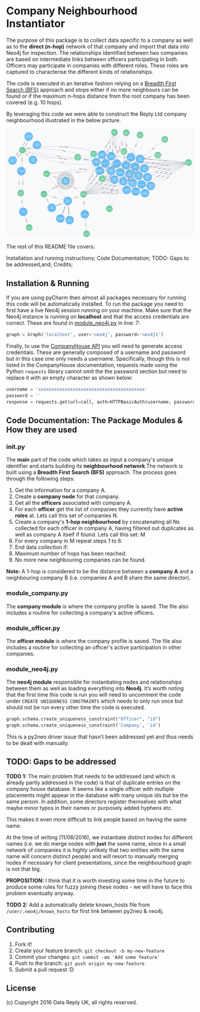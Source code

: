 # Company Neighbourhood Instantiator
The purpose of this package is to collect data specific to a company as well as to the <b>direct (n-hop)</b> network of that company and import that data into Neo4j for inspection. The relationships identified between two companies are based on intermediate links between officers participating in both. Officers may participate in companies with different roles. These roles are captured to characterise the different kinds of relationships.

The code is executed in an iterative fashion relying on a [Breadth First Search (BFS)](https://en.wikipedia.org/wiki/Breadth-first_search) approach and stops either if no more neighbours can be found or if the maximum n-hops distance from the root company has been covered (e.g. 10 hops).

By leveraging this code we were able to construct the Reply Ltd company neighbourhood illustrated in the below picture.

![The Reply Ltd Company Neighbourhood](images/Reply_Ltd_Comp_Neighbouhood.png)

The rest of this README file covers:

Installation and running instructions;
Code Documentation;
TODO: Gaps to be addressed,and;
Credits;

## Installation & Running
If you are using pyCharm then almost all packages necessary for running this code will be automatically installed. To run the package you need to first have a live Neo4j session running on your machine. Make sure that the Neo4j instance is running on <b>localhost</b> and that the access credentials are correct. These are found in [module_neo4j.py](./module_neo4j.py) in line: 7:
```python
graph = Graph('localhost', user='neo4j', password='neo4j1')
```
Finally, to use the [CompanyHouse API](https://developer.companieshouse.gov.uk/api/docs/index.html) you will need to generate access credentials. These are generally composed of a username and password but in this case one only needs a username. Specifically, though this is not listed in the CompanyHouse documentation, requests made using the Python ```requests``` library cannot omit the the password section but need to replace it with an empty character as shown below:

```python
username = 'xxxxxxxxxxxxxxxxxxxxxxxxxxxxxxxxxxxxxxxx'
password = ''
response = requests.get(url=call, auth=HTTPBasicAuth(username, password))
```

## Code Documentation: The Package Modules & How they are used

### init.py
The <b>main</b> part of the code which takes as input a company's unique identifier and starts building its <b>neighbourhood network</b>.The network is built using a <b>Breadth First Search (BFS)</b> approach. The process goes through the following steps:

1.  Get the information for a company A.
2.  Create a <b>company node</b> for that company.
3.  Get all the <b>officers</b> associated with company A.
4.  For each <b>officer</b> get the list of companies they currently
have <b>active roles</b> at. Lets call this set of companies N.
5.  Create a company's <b>1-hop neighbourhood</b> by concatenating all
Ns collected for each officer in company A, having filtered out
duplicates as well as company A itself if found. Lets call this set: M
6.  For every company in M repeat steps 1 to 6.
7.  End data collection if:
  1.  Maximum number of hops has been reached.
  2.  No more new neighbouring companies can be found.

<b>Note:</b> A 1-hop is considered to be the distance between a <b>company A</b> and a neighbouring company B (i.e. companies A and B
share the same director).

### module_company.py
The <b>company module</b> is where the company profile is saved. The file also includes a routine for collecting a company's active officers.

### module_officer.py
The <b>officer module</b> is where the company profile is saved. The file also includes a routine for collecting an officer's active participation in other companies.

### module_neo4j.py
The <b>neo4j module</b> responsible for instantiating nodes and relationships between them as well as loading everything into <b>Neo4j</b>. It’s worth noting that the first time this code is run you will need to uncomment the code under ```CREATE UNIQUENESS CONSTRAINTS``` which needs to only run once but should not be run every other time the code is executed.

```python
graph.schema.create_uniqueness_constraint("Officer", "id")
graph.schema.create_uniqueness_constraint('Company', 'id')
```

This is a py2neo driver issue that hasn’t been addressed yet and thus needs to be dealt with manually.

## TODO: Gaps to be addressed

<b>TODO 1:</b> The main problem that needs to be addressed (and which is already partly addressed in the code) is that of duplicate entries on the company house database. It seems like a single officer with multiple placements might appear in the database with many unique ids but be the same person. In addition, some directors register themselves with what maybe minor typos in their names or purposely added hyphens etc.

This makes it even more difficult to link people based on having the same name.

At the time of writing (11/08/2016), we instantiate distinct nodes for different names (i.e. we do merge nodes with <b>just</b> the same name, since in a small network of companies it is highly unlikely that two entities with the same name will concern distinct people) and will resort to manually merging nodes if necessary for client presentations, since the neighbourhood graph is not that big.

<b>PROPOSITION:</b> I think that it is worth investing some time in the future to produce some rules for fuzzy joining these nodes - we will have to face this problem eventually anyway.

<b>TODO 2:</b> Add a automatically delete known_hosts file from `/user/.neo4j/known_hosts` for first link between py2neo & neo4j.

## Contributing

1. Fork it!
2. Create your feature branch: `git checkout -b my-new-feature`
3. Commit your changes: `git commit -am 'Add some feature'`
4. Push to the branch: `git push origin my-new-feature`
5. Submit a pull request :D

## License

(c) Copyright 2016 Data Reply UK, all rights reserved.
